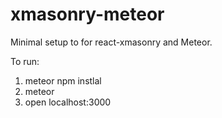 # xmasonry-meteor
Minimal setup to for  react-xmasonry and Meteor.

To run: 
  1. meteor npm instlal 
  2. meteor 
  3. open localhost:3000
